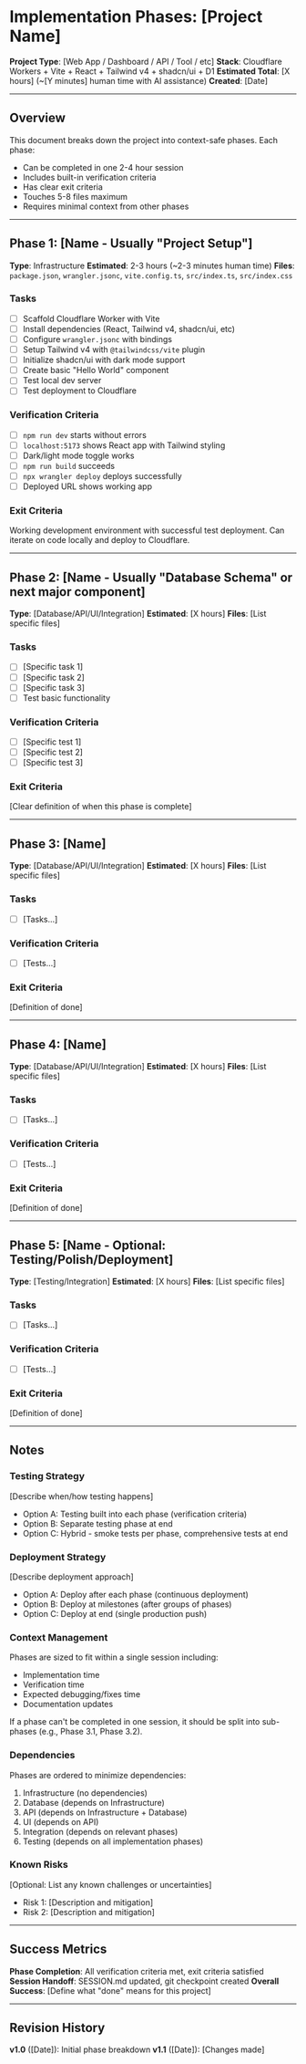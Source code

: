 # Implementation Phases: [Project Name]

**Project Type**: [Web App / Dashboard / API / Tool / etc]
**Stack**: Cloudflare Workers + Vite + React + Tailwind v4 + shadcn/ui + D1
**Estimated Total**: [X hours] (~[Y minutes] human time with AI assistance)
**Created**: [Date]

---

## Overview

This document breaks down the project into context-safe phases. Each phase:
- Can be completed in one 2-4 hour session
- Includes built-in verification criteria
- Has clear exit criteria
- Touches 5-8 files maximum
- Requires minimal context from other phases

---

## Phase 1: [Name - Usually "Project Setup"]
**Type**: Infrastructure
**Estimated**: 2-3 hours (~2-3 minutes human time)
**Files**: `package.json`, `wrangler.jsonc`, `vite.config.ts`, `src/index.ts`, `src/index.css`

### Tasks
- [ ] Scaffold Cloudflare Worker with Vite
- [ ] Install dependencies (React, Tailwind v4, shadcn/ui, etc)
- [ ] Configure `wrangler.jsonc` with bindings
- [ ] Setup Tailwind v4 with `@tailwindcss/vite` plugin
- [ ] Initialize shadcn/ui with dark mode support
- [ ] Create basic "Hello World" component
- [ ] Test local dev server
- [ ] Test deployment to Cloudflare

### Verification Criteria
- [ ] `npm run dev` starts without errors
- [ ] `localhost:5173` shows React app with Tailwind styling
- [ ] Dark/light mode toggle works
- [ ] `npm run build` succeeds
- [ ] `npx wrangler deploy` deploys successfully
- [ ] Deployed URL shows working app

### Exit Criteria
Working development environment with successful test deployment. Can iterate on code locally and deploy to Cloudflare.

---

## Phase 2: [Name - Usually "Database Schema" or next major component]
**Type**: [Database/API/UI/Integration]
**Estimated**: [X hours]
**Files**: [List specific files]

### Tasks
- [ ] [Specific task 1]
- [ ] [Specific task 2]
- [ ] [Specific task 3]
- [ ] Test basic functionality

### Verification Criteria
- [ ] [Specific test 1]
- [ ] [Specific test 2]
- [ ] [Specific test 3]

### Exit Criteria
[Clear definition of when this phase is complete]

---

## Phase 3: [Name]
**Type**: [Database/API/UI/Integration]
**Estimated**: [X hours]
**Files**: [List specific files]

### Tasks
- [ ] [Tasks...]

### Verification Criteria
- [ ] [Tests...]

### Exit Criteria
[Definition of done]

---

## Phase 4: [Name]
**Type**: [Database/API/UI/Integration]
**Estimated**: [X hours]
**Files**: [List specific files]

### Tasks
- [ ] [Tasks...]

### Verification Criteria
- [ ] [Tests...]

### Exit Criteria
[Definition of done]

---

## Phase 5: [Name - Optional: Testing/Polish/Deployment]
**Type**: [Testing/Integration]
**Estimated**: [X hours]
**Files**: [List specific files]

### Tasks
- [ ] [Tasks...]

### Verification Criteria
- [ ] [Tests...]

### Exit Criteria
[Definition of done]

---

## Notes

### Testing Strategy
[Describe when/how testing happens]
- Option A: Testing built into each phase (verification criteria)
- Option B: Separate testing phase at end
- Option C: Hybrid - smoke tests per phase, comprehensive tests at end

### Deployment Strategy
[Describe deployment approach]
- Option A: Deploy after each phase (continuous deployment)
- Option B: Deploy at milestones (after groups of phases)
- Option C: Deploy at end (single production push)

### Context Management
Phases are sized to fit within a single session including:
- Implementation time
- Verification time
- Expected debugging/fixes time
- Documentation updates

If a phase can't be completed in one session, it should be split into sub-phases (e.g., Phase 3.1, Phase 3.2).

### Dependencies
Phases are ordered to minimize dependencies:
1. Infrastructure (no dependencies)
2. Database (depends on Infrastructure)
3. API (depends on Infrastructure + Database)
4. UI (depends on API)
5. Integration (depends on relevant phases)
6. Testing (depends on all implementation phases)

### Known Risks
[Optional: List any known challenges or uncertainties]
- Risk 1: [Description and mitigation]
- Risk 2: [Description and mitigation]

---

## Success Metrics

**Phase Completion**: All verification criteria met, exit criteria satisfied
**Session Handoff**: SESSION.md updated, git checkpoint created
**Overall Success**: [Define what "done" means for this project]

---

## Revision History

**v1.0** ([Date]): Initial phase breakdown
**v1.1** ([Date]): [Changes made]
